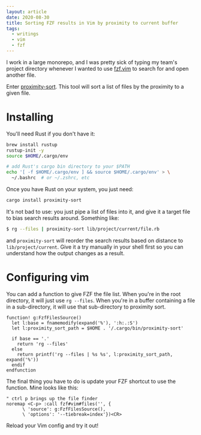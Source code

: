```yaml
---
layout: article
date: 2020-08-30
title: Sorting FZF results in Vim by proximity to current buffer
tags:
  - writings
  - vim
  - fzf
---
```


I work in a large monorepo, and I was pretty sick of typing my team's project
directory whenever I wanted to use [fzf.vim](https://github.com/junegunn/fzf.vim) to search for and open another file.

Enter [proximity-sort](https://github.com/jonhoo/proximity-sort). This tool
will sort a list of files by the proximity to a given file.

# Installing

You'll need Rust if you don't have it:

```bash
brew install rustup
rustup-init -y
source $HOME/.cargo/env

# add Rust's cargo bin directory to your $PATH
echo '[ -f $HOME/.cargo/env ] && source $HOME/.cargo/env' > \
  ~/.bashrc  # or ~/.zshrc, etc
```

Once you have Rust on your system, you just need:

```bash
cargo install proximity-sort
```

It's not bad to use: you just pipe a list of files into it, and give it a
target file to bias search results around. Something like:

```bash
$ rg --files | proximity-sort lib/project/current/file.rb
```

and `proximity-sort` will reorder the search results based on distance to
`lib/project/current`. Give it a try manually in your shell first so you can
understand how the output changes as a result.

# Configuring vim

You can add a function to give FZF the file list. When you're in the root
directory, it will just use `rg --files`. When you're in a buffer containing a
file in a sub-directory, it will use that sub-directory to proximity sort.

```vim
function! g:FzfFilesSource()
  let l:base = fnamemodify(expand('%'), ':h:.:S')
  let l:proximity_sort_path = $HOME . '/.cargo/bin/proximity-sort'

  if base == '.'
    return 'rg --files'
  else
    return printf('rg --files | %s %s', l:proximity_sort_path, expand('%'))
  endif
endfunction
```

The final thing you have to do is update your FZF shortcut to use the function.
Mine looks like this:

```vim
" ctrl p brings up the file finder
noremap <C-p> :call fzf#vim#files('', {
      \ 'source': g:FzfFilesSource(),
      \ 'options': '--tiebreak=index'})<CR>
```

Reload your Vim config and try it out!

